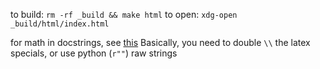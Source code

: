 to build: `rm -rf _build && make html`
to open: `xdg-open _build/html/index.html`

for math in docstrings, see [this](https://documentation.help/Sphinx/math.html)
Basically, you need to double `\\` the latex specials, or use python (`r""`) raw strings

